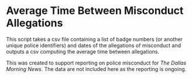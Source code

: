 # Average Time Between Misconduct Allegations

This script takes a csv file containing a list of badge numbers (or another unique police identifiers) and dates of the allegations of misconduct and outputs a csv computing the average time between allegations.

This was created to support reporting on police misconduct for <i>The Dallas Morning News</i>. The data are not included here as the reporting is ongoing. 
